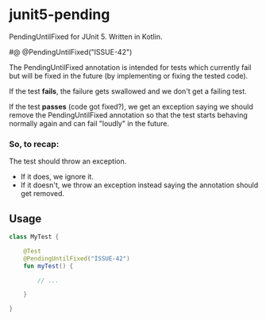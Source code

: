 # junit5-pending
PendingUntilFixed for JUnit 5. Written in Kotlin.

#@ @PendingUntilFixed("ISSUE-42")

The PendingUntilFixed annotation is intended for tests which currently fail
but will be fixed in the future (by implementing or fixing the tested code).

If the test **fails**, the failure gets swallowed and we don't get a failing test.

If the test **passes** (code got fixed?), we get an exception saying we should
remove the PendingUntilFixed annotation so that the test starts behaving
normally again and can fail "loudly" in the future.

### So, to recap:

The test should throw an exception.
- If it does, we ignore it.
- If it doesn't, we throw an exception instead saying the annotation should get removed.

## Usage

```kotlin
class MyTest {

    @Test
    @PendingUntilFixed("ISSUE-42")
    fun myTest() {

        // ...

    }

}
```
